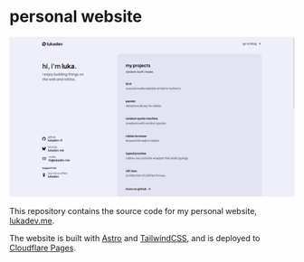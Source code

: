# personal website

![screenshot of the homepage in light mode](./src/assets/blog/website-refresh/screenshot.png)

This repository contains the source code for my personal website, [lukadev.me](https://lukadev.me).

The website is built with [Astro](https://astro.build/) and
[TailwindCSS](https://tailwindcss.com/), and is deployed to [Cloudflare Pages](https://pages.cloudflare.com/).
